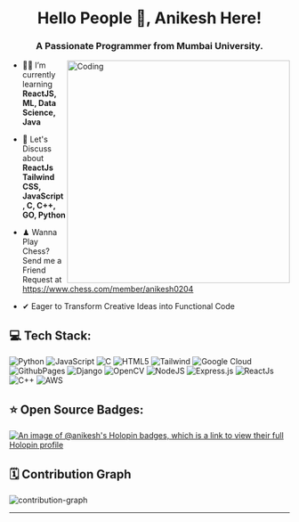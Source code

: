 <h1 align="center">Hello People 👋, Anikesh Here!</h1>

<h3 align="center">A Passionate Programmer from Mumbai University.</h3>
<img align="right" alt="Coding" width="400" src="https://media.giphy.com/media/XxMTS8OOwl59C/giphy.gif">



- 👨‍💻 I’m currently learning **ReactJS, ML, Data Science, Java**

- 💬 Let's Discuss about **ReactJs Tailwind CSS, JavaScript, C, C++, GO, Python**

- ♟ Wanna Play Chess? Send me a Friend Request at https://www.chess.com/member/anikesh0204

- ✔ Eager to Transform Creative Ideas into Functional Code



## 💻 Tech Stack:
![Python](https://img.shields.io/badge/python-3670A0?style=for-the-badge&logo=python&logoColor=ffdd54) ![JavaScript](https://img.shields.io/badge/javascript-%23323330.svg?style=for-the-badge&logo=javascript&logoColor=%23F7DF1E) ![C](https://img.shields.io/badge/c-%2300599C.svg?style=for-the-badge&logo=c&logoColor=white) ![HTML5](https://img.shields.io/badge/html5-%23E34F26.svg?style=for-the-badge&logo=html5&logoColor=white) ![Tailwind](https://img.shields.io/badge/tailwindcss-0F172A?&logo=tailwindcss) ![Google Cloud](https://img.shields.io/badge/GoogleCloud-%234285F4.svg?style=for-the-badge&logo=google-cloud&logoColor=white) ![GithubPages](https://img.shields.io/badge/github%20pages-121013?style=for-the-badge&logo=github&logoColor=white) ![Django](https://img.shields.io/badge/django-%23092E20.svg?style=for-the-badge&logo=django&logoColor=white) ![OpenCV](https://img.shields.io/badge/opencv-%23white.svg?style=for-the-badge&logo=opencv&logoColor=white) ![NodeJS](https://img.shields.io/badge/node.js-6DA55F?style=for-the-badge&logo=node.js&logoColor=white) ![Express.js](https://img.shields.io/badge/express.js-%23404d59.svg?style=for-the-badge&logo=express&logoColor=%2361DAFB) ![ReactJs](https://img.shields.io/badge/react-%2320232a.svg?style=for-the-badge&logo=react&logoColor=%2361DAFB) ![C++](https://img.shields.io/badge/C++-00599C?style=flat-square&logo=C%2B%2B&logoColor=white) ![AWS](https://img.shields.io/badge/Amazon%20AWS-232F3E.svg?style=for-the-badge&logo=Amazon-AWS&logoColor=white)

## ⭐ Open Source Badges: 
[![An image of @anikesh's Holopin badges, which is a link to view their full Holopin profile](https://holopin.me/anikesh)](https://holopin.io/@anikesh)

## 🗓️ Contribution Graph
![contribution-graph](https://github-readme-activity-graph.vercel.app/graph?username=anikesh02&bg_color=12111d&color=ffffff&line=1055e0&point=00ff11&area=true&hide_border=true)


---
